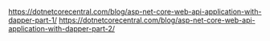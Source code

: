 https://dotnetcorecentral.com/blog/asp-net-core-web-api-application-with-dapper-part-1/
https://dotnetcorecentral.com/blog/asp-net-core-web-api-application-with-dapper-part-2/
